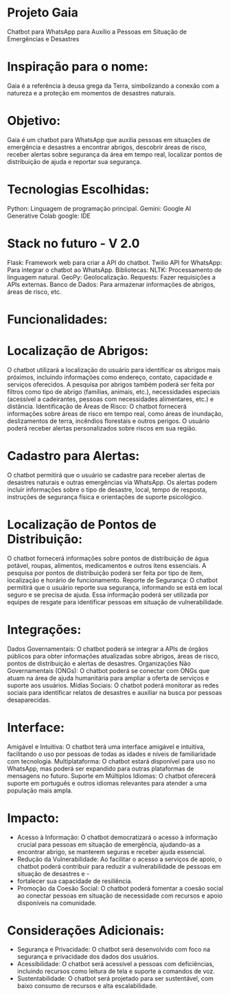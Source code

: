 # Projeto Gaia
Chatbot para WhatsApp para Auxílio a Pessoas em Situação de Emergências e Desastres

# Inspiração para o nome: 
Gaia é a  referência à deusa grega da Terra, simbolizando a conexão com a natureza e a proteção em momentos de desastres naturais.

# Objetivo:
Gaia é  um chatbot para WhatsApp que auxilia pessoas em situações de emergência e desastres a encontrar abrigos, descobrir áreas de risco, receber alertas sobre segurança da área em tempo real, localizar pontos de distribuição de ajuda e reportar sua segurança.

# Tecnologias Escolhidas:
Python: Linguagem de programação principal.
Gemini: Google AI Generative
Colab google: IDE

# Stack no futuro - V 2.0
Flask: Framework web para criar a API do chatbot.
Twilio API for WhatsApp: Para integrar o chatbot ao WhatsApp.
Bibliotecas:
NLTK: Processamento de linguagem natural.
GeoPy: Geolocalização.
Requests: Fazer requisições a APIs externas.
Banco de Dados: Para armazenar informações de abrigos, áreas de risco, etc.

# Funcionalidades:

# Localização de Abrigos:

O chatbot utilizará a localização do usuário para identificar os abrigos mais próximos, incluindo informações como endereço, contato, capacidade e serviços oferecidos.
A pesquisa por abrigos também poderá ser feita por filtros como tipo de abrigo (famílias, animais, etc.), necessidades especiais (acessível a cadeirantes, pessoas com necessidades alimentares, etc.) e distância.
Identificação de Áreas de Risco:
O chatbot fornecerá informações sobre áreas de risco em tempo real, como áreas de inundação, deslizamentos de terra, incêndios florestais e outros perigos.
O usuário poderá receber alertas personalizados sobre riscos em sua região.


# Cadastro para Alertas:
O chatbot permitirá que o usuário se cadastre para receber alertas de desastres naturais e outras emergências via WhatsApp.
Os alertas podem incluir informações sobre o tipo de desastre, local, tempo de resposta, instruções de segurança física e orientações de suporte psicológico.

# Localização de Pontos de Distribuição:
O chatbot fornecerá informações sobre pontos de distribuição de água potável, roupas, alimentos, medicamentos e outros itens essenciais.
A pesquisa por pontos de distribuição poderá ser feita por tipo de item, localização e horário de funcionamento.
Reporte de Segurança:
O chatbot permitirá que o usuário reporte sua segurança, informando se está em local seguro e se precisa de ajuda.
Essa informação poderá ser utilizada por equipes de resgate para identificar pessoas em situação de vulnerabilidade.

# Integrações:
Dados Governamentais: O chatbot poderá se integrar a APIs de órgãos públicos para obter informações atualizadas sobre abrigos, áreas de risco, pontos de distribuição e alertas de desastres.
Organizações Não Governamentais (ONGs): O chatbot poderá se conectar com ONGs que atuam na área de ajuda humanitária para ampliar a oferta de serviços e suporte aos usuários.
Mídias Sociais: O chatbot poderá monitorar as redes sociais para identificar relatos de desastres e auxiliar na busca por pessoas desaparecidas.

# Interface:
Amigável e Intuitiva: O chatbot terá uma interface amigável e intuitiva, facilitando o uso por pessoas de todas as idades e níveis de familiaridade com tecnologia.
Multiplataforma: O chatbot estará disponível para uso no WhatsApp, mas poderá ser expandido para outras plataformas de mensagens no futuro.
Suporte em Múltiplos Idiomas: O chatbot oferecerá suporte em português e outros idiomas relevantes para atender a uma população mais ampla.
# Impacto:
 - Acesso à Informação: O chatbot democratizará o acesso à informação crucial para pessoas em situação de emergência, ajudando-as a encontrar abrigo, se manterem seguras e receber ajuda essencial.
 - Redução da Vulnerabilidade: Ao facilitar o acesso a serviços de apoio, o chatbot poderá contribuir para reduzir a vulnerabilidade de pessoas em situação de desastres e - 
- fortalecer sua capacidade de resiliência.
- Promoção da Coesão Social: O chatbot poderá fomentar a coesão social ao conectar pessoas em situação de necessidade com recursos e apoio disponíveis na comunidade.

# Considerações Adicionais:
- Segurança e Privacidade: O chatbot será desenvolvido com foco na segurança e privacidade dos dados dos usuários.
- Acessibilidade: O chatbot será acessível a pessoas com deficiências, incluindo recursos como leitura de tela e suporte a comandos de voz.
- Sustentabilidade: O chatbot será projetado para ser sustentável, com baixo consumo de recursos e alta escalabilidade.



